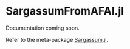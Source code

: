 # SargassumFromAFAI.jl

Documentation coming soon.

Refer to the meta-package [Sargassum.jl](https://github.com/70Gage70/Sargassum.jl).